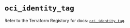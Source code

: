 # `oci_identity_tag`

Refer to the Terraform Registory for docs: [`oci_identity_tag`](https://registry.terraform.io/providers/oracle/oci/6.18.0/docs/resources/identity_tag).
